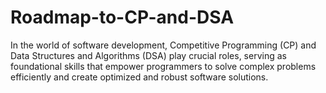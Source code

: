 # Roadmap-to-CP-and-DSA
 In the world of software development, Competitive Programming (CP) and Data Structures and Algorithms (DSA) play crucial roles, serving as foundational skills that empower programmers to solve complex problems efficiently and create optimized and robust software solutions.
